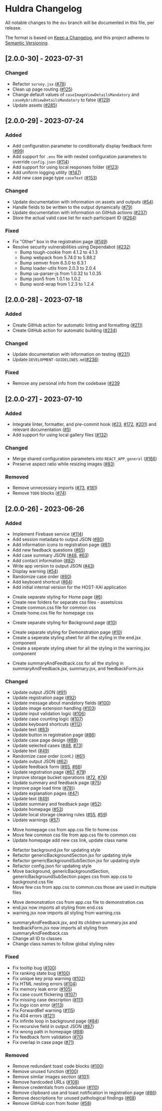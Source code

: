 # Huldra Changelog

All notable changes to the `dev` branch will be documented in this file, per release.

The format is based on [Keep a Changelog](https://keepachangelog.com/en/1.0.0/),
and this project adheres to [Semantic Versioning](https://semver.org/spec/v2.0.0.html).

## [2.0.0-30] - 2023-07-31

### Changed

- Refactor `survey.jsx` ([#78](https://github.com/simulamet-host/huldra-internal/issues/78))
- Clean up page routing ([#125](https://github.com/simulamet-host/huldra-internal/issues/125))
- Change default values of `caseImageViewDetailsMandatory` and `caseHybridViewDetailsMandatory` to false ([#129](https://github.com/simulamet-host/huldra-internal/issues/129))
- Update assets ([#285](https://github.com/simulamet-host/huldra-internal/issues/285))

## [2.0.0-29] - 2023-07-24

### Added

- Add configuration parameter to conditionally display feedback form ([#99](https://github.com/simulamet-host/huldra-internal/issues/99))
- Add support for `.env` file with nested configuration parameters to override `config.json` ([#114](https://github.com/simulamet-host/huldra-internal/issues/114))
- Add support for using local responses folder ([#123](https://github.com/simulamet-host/huldra-internal/issues/123))
- Add uniform logging utility ([#147](https://github.com/simulamet-host/huldra-internal/issues/147))
- Add new case page type `caseText` ([#153](https://github.com/simulamet-host/huldra-internal/issues/153))

### Changed

- Update documentation with information on assets and outputs ([#54](https://github.com/simulamet-host/huldra-internal/issues/54))
- Handle fields to be written to the output dynamically ([#79](https://github.com/simulamet-host/huldra-internal/issues/79))
- Update documentation with information on GitHub actions ([#237](https://github.com/simulamet-host/huldra-internal/issues/237))
- Store the actual valid case list for each participant ID ([#264](https://github.com/simulamet-host/huldra-internal/issues/264))

### Fixed

- Fix "Other" box in the registration page ([#149](https://github.com/simulamet-host/huldra-internal/issues/149))
- Resolve security vulnerabilities using Dependabot ([#232](https://github.com/simulamet-host/huldra-internal/issues/232))
  - Bump tough-cookie from 4.1.2 to 4.1.3
  - Bump webpack from 5.74.0 to 5.88.2
  - Bump semver from 6.3.0 to 6.3.1
  - Bump loader-utils from 2.0.3 to 2.0.4
  - Bump ua-parser-js from 1.0.32 to 1.0.35
  - Bump json5 from 1.0.1 to 1.0.2
  - Bump word-wrap from 1.2.3 to 1.2.4

## [2.0.0-28] - 2023-07-18

### Added

- Create GitHub action for automatic linting and formatting ([#211](https://github.com/simulamet-host/huldra-internal/issues/211))
- Create GitHub action for automatic building ([#234](https://github.com/simulamet-host/huldra-internal/issues/234))

### Changed

- Update documentation with information on testing ([#231](https://github.com/simulamet-host/huldra-internal/issues/231))
- Update `DEVELOPMENT-GUIDELINES.md`([#236](https://github.com/simulamet-host/huldra-internal/issues/236))

### Fixed

- Remove any personal info from the codebase ([#239](https://github.com/simulamet-host/huldra-internal/issues/239)

## [2.0.0-27] - 2023-07-10

### Added

- Integrate linter, formatter, and pre-commit hook ([#23](https://github.com/simulamet-host/huldra-internal/issues/23), [#172](https://github.com/simulamet-host/huldra-internal/issues/172), [#201](https://github.com/simulamet-host/huldra-internal/issues/201)) and relevant documentation ([#5](https://github.com/simulamet-host/huldra-internal/issues/5)) <!--- i.e., update `DEVELOPMENT-GUIDELINES.md` with information on lint rules -->
- Add support for using local gallery files ([#132](https://github.com/simulamet-host/huldra-internal/issues/132))

### Changed

- Merge shared configuration parameters into `REACT_APP_general` ([#166](https://github.com/simulamet-host/huldra-internal/issues/166))
- Preserve aspect ratio while resizing images ([#83](https://github.com/simulamet-host/huldra-internal/issues/83))

<!---
### Fixed
- Fix textbox grayout issue in registration page ([#149](https://github.com/simulamet-host/huldra-internal/issues/149)
-->

### Removed

- Remove unnecessary imports ([#73](https://github.com/simulamet-host/huldra-internal/issues/73), [#181](https://github.com/simulamet-host/huldra-internal/issues/181))
- Remove `TODO` blocks ([#74](https://github.com/simulamet-host/huldra-internal/issues/74))

## [2.0.0-26] - 2023-06-26

### Added

<!--- [1.0.0] - 2021-04-08 -->

- Implement Firebase service ([#114](https://github.com/malekhammou/host-xai/issues/114))
- Add session metadata to output JSON ([#80](https://github.com/malekhammou/host-xai/issues/80))
- Add information icons to registration page ([#81](https://github.com/malekhammou/host-xai/issues/81))
- Add new feedback questions ([#65](https://github.com/malekhammou/host-xai/issues/65))
- Add case summary JSON ([#48](https://github.com/malekhammou/host-xai/issues/48), [#63](https://github.com/malekhammou/host-xai/issues/63))
- Add contact information ([#82](https://github.com/malekhammou/host-xai/issues/82))
- Write app version to output JSON ([#43](https://github.com/malekhammou/host-xai/issues/43))
- Display warning ([#54](https://github.com/malekhammou/host-xai/issues/54))
- Randomize case order ([#60](https://github.com/malekhammou/host-xai/issues/60))
- Add keyboard shortcut ([#64](https://github.com/malekhammou/host-xai/issues/64))
- Add initial internal version for the HOST-XAI application

<!--- 2022-10-10 -->

- Create separate styling for Home page ([#6](https://github.com/simulamet-host/huldra-internal/issues/6))
- Create new folders for separate css files - assets/css
- Create common.css file for common css
- Create home.css file for homepage css

<!--- 2022-10-11 -->

- Create separate styling for Background page ([#10](https://github.com/simulamet-host/huldra-internal/issues/10))

<!--- 2022-10-13 -->

- Create separate styling for Demonstration page ([#10](https://github.com/simulamet-host/huldra-internal/issues/10))
- Create a seperate styling sheet for all the styling in the end.jsx component
- Create a seperate styling sheet for all the styling in the warning.jsx component

<!--- 2022-10-27 -->

- Create summaryAndFeedback.css for all the styling in summaryAndFeedback.jsx, summary.jsx, and feedbackForm.jsx

### Changed

<!--- [1.0.0] - 2021-04-08 -->

- Update output JSON ([#91](https://github.com/malekhammou/host-xai/issues/91))
- Update registration page ([#92](https://github.com/malekhammou/host-xai/issues/92))
- Update message about mandatory fields ([#100](https://github.com/malekhammou/host-xai/issues/100))
- Update image extension handling ([#103](https://github.com/malekhammou/host-xai/issues/103))
- Update input validation logic ([#106](https://github.com/malekhammou/host-xai/issues/106))
- Update case counting logic ([#107](https://github.com/malekhammou/host-xai/issues/107))
- Update keyboard shortcuts ([#112](https://github.com/malekhammou/host-xai/issues/112))
- Update text ([#83](https://github.com/malekhammou/host-xai/issues/83))
- Update button in registration page ([#86](https://github.com/malekhammou/host-xai/issues/86))
- Update case page design ([#89](https://github.com/malekhammou/host-xai/issues/89))
- Update selected cases ([#48](https://github.com/malekhammou/host-xai/issues/48), [#73](https://github.com/malekhammou/host-xai/issues/73))
- Update text ([#49](https://github.com/malekhammou/host-xai/issues/49))
- Randomize case order (cont.) ([#61](https://github.com/malekhammou/host-xai/issues/61))
- Update output JSON ([#62](https://github.com/malekhammou/host-xai/issues/62))
- Update feedback form ([#65](https://github.com/malekhammou/host-xai/issues/65), [#66](https://github.com/malekhammou/host-xai/issues/66))
- Update registration page ([#67](https://github.com/malekhammou/host-xai/issues/67), [#79](https://github.com/malekhammou/host-xai/issues/79))
- Improve storage bucket operations ([#72](https://github.com/malekhammou/host-xai/issues/72), [#76](https://github.com/malekhammou/host-xai/issues/76))
- Update summary and feedback page ([#75](https://github.com/malekhammou/host-xai/issues/75))
- Improve page load time ([#78](https://github.com/malekhammou/host-xai/issues/78)))
- Update explanation pages ([#47](https://github.com/malekhammou/host-xai/issues/47))
- Update text ([#49](https://github.com/malekhammou/host-xai/issues/49))
- Update summary and feedback page ([#52](https://github.com/malekhammou/host-xai/issues/52))
- Update homepage ([#53](https://github.com/malekhammou/host-xai/issues/53))
- Update local storage clearing rules ([#55](https://github.com/malekhammou/host-xai/issues/55), [#59](https://github.com/malekhammou/host-xai/issues/59))
- Update warnings ([#57](https://github.com/malekhammou/host-xai/issues/57))

<!--- 2022-10-10 -->

- Move homepage css from app.css file to home.css
- Move few common css file from app.css file to common.css
- Update homepage add new css link, update class name

<!--- 2022-10-11 -->

- Refactor background.jsx for updating style
- Refactor genericBackgroundSection.jsx for updating style
- Refactor genericBackgroundSubSection.jsx for updating style
- Refactor config.json for updating style
- Move background, genericBackgroundSection, genericBackgroundSubSection pages css from app.css to background.css file
- Move few css from app.css to common.css those are used in multiple files

<!--- 2022-10-13 -->

- Move demonstration css from app.css file to demonstration.css
- end.jsx now imports all styling from end.css
- warning.jsx now imports all styling from warning.css

<!--- 2022-10-27 -->

- summaryAndFeedback.jsx, and its children summary.jsx and feedbackForm.jsx now imports all styling from summaryAndFeedback.css
- Change all ID to classes
- Change class names to follow global styling rules

### Fixed

<!--- [1.0.0] - 2021-04-08 -->

- Fix tooltip bug ([#100](https://github.com/malekhammou/host-xai/issues/100))
- Fix ranking state bug ([#100](https://github.com/malekhammou/host-xai/issues/100))
- Fix unique key prop warning ([#102](https://github.com/malekhammou/host-xai/issues/102))
- Fix HTML nesting errors ([#104](https://github.com/malekhammou/host-xai/issues/104))
- Fix memory leak error ([#105](https://github.com/malekhammou/host-xai/issues/105))
- Fix case count flickering ([#107](https://github.com/malekhammou/host-xai/issues/107))
- Fix missing case description ([#111](https://github.com/malekhammou/host-xai/issues/111))
- Fix logo icon error ([#113](https://github.com/malekhammou/host-xai/issues/113))
- Fix ForwardRef warning ([#115](https://github.com/malekhammou/host-xai/issues/115))
- Fix 404 errors ([#121](https://github.com/malekhammou/host-xai/issues/121))
- Fix infinite loop in background page ([#84](https://github.com/malekhammou/host-xai/issues/84))
- Fix recursive field in output JSON ([#87](https://github.com/malekhammou/host-xai/issues/87))
- Fix wrong path in homepage ([#88](https://github.com/malekhammou/host-xai/issues/88))
- Fix feedback form validation ([#70](https://github.com/malekhammou/host-xai/issues/70))
- Fix overlap in case page ([#71](https://github.com/malekhammou/host-xai/issues/71))

### Removed

<!--- [1.0.0] - 2021-04-08 -->

- Remove redundant toast code blocks ([#100](https://github.com/malekhammou/host-xai/issues/100))
- Remove unused function ([#100](https://github.com/malekhammou/host-xai/issues/100))
- Remove similar images section ([#101](https://github.com/malekhammou/host-xai/issues/101))
- Remove hardcoded URLs ([#108](https://github.com/malekhammou/host-xai/issues/108))
- Remove credentials from codebase ([#110](https://github.com/malekhammou/host-xai/issues/110))
- Remove clipboard use and toast notification in registration page ([#86](https://github.com/malekhammou/host-xai/issues/86))
- Remove descriptions for unused pathological findings ([#68](https://github.com/malekhammou/host-xai/issues/68))
- Remove GitHub icon from footer ([#58](https://github.com/malekhammou/host-xai/issues/58))
